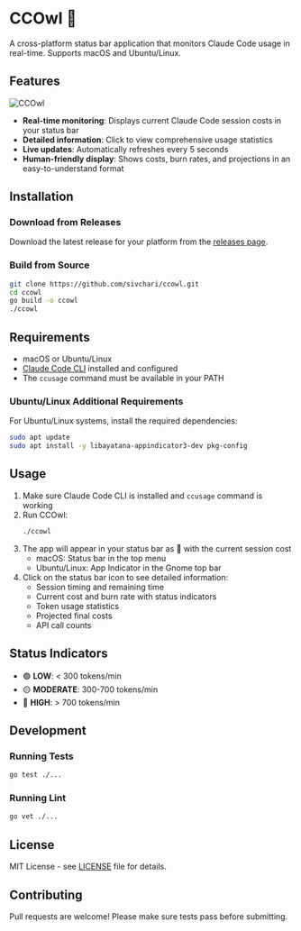 # CCOwl 🦉

A cross-platform status bar application that monitors Claude Code usage in real-time. Supports macOS and Ubuntu/Linux.

## Features

![CCOwl](assets/ccowl.png)

- **Real-time monitoring**: Displays current Claude Code session costs in your status bar
- **Detailed information**: Click to view comprehensive usage statistics
- **Live updates**: Automatically refreshes every 5 seconds
- **Human-friendly display**: Shows costs, burn rates, and projections in an easy-to-understand format

## Installation

### Download from Releases

Download the latest release for your platform from the [releases page](https://github.com/sivchari/ccowl/releases).

### Build from Source

```bash
git clone https://github.com/sivchari/ccowl.git
cd ccowl
go build -o ccowl
./ccowl
```

## Requirements

- macOS or Ubuntu/Linux
- [Claude Code CLI](https://docs.anthropic.com/en/docs/claude-code) installed and configured
- The `ccusage` command must be available in your PATH

### Ubuntu/Linux Additional Requirements

For Ubuntu/Linux systems, install the required dependencies:

```bash
sudo apt update
sudo apt install -y libayatana-appindicator3-dev pkg-config
```

## Usage

1. Make sure Claude Code CLI is installed and `ccusage` command is working
2. Run CCOwl:
   ```bash
   ./ccowl
   ```
3. The app will appear in your status bar as 🦉 with the current session cost
   - macOS: Status bar in the top menu
   - Ubuntu/Linux: App Indicator in the Gnome top bar
4. Click on the status bar icon to see detailed information:
   - Session timing and remaining time
   - Current cost and burn rate with status indicators
   - Token usage statistics
   - Projected final costs
   - API call counts

## Status Indicators

- 🟢 **LOW**: < 300 tokens/min
- 🟡 **MODERATE**: 300-700 tokens/min  
- 🔴 **HIGH**: > 700 tokens/min

## Development

### Running Tests

```bash
go test ./...
```

### Running Lint

```bash
go vet ./...
```

## License

MIT License - see [LICENSE](LICENSE) file for details.

## Contributing

Pull requests are welcome! Please make sure tests pass before submitting.
